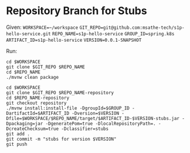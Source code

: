 # Repository Branch for Stubs

Given:
`WORKSPACE=~/workspace`
`GIT_REPO=git@github.com:msathe-tech/s1p-hello-service.git`
`REPO_NAME=s1p-hello-service`
`GROUP_ID=spring.k8s`
`ARTIFACT_ID=s1p-hello-service`
`VERSION=0.0.1-SNAPSHOT`

Run:
```
cd $WORKSPACE
git clone $GIT_REPO $REPO_NAME
cd $REPO_NAME
./mvnw clean package

cd $WORKSPACE
git clone $GIT_REPO $REPO_NAME-repository
cd $REPO_NAME-repository
git checkout repository
./mvnw install:install-file -DgroupId=$GROUP_ID -DartifactId=$ARTIFACT_ID -Dversion=$VERSION -Dfile=$WORKSPACE/$REPO_NAME/target/$ARTIFACT_ID-$VERSION-stubs.jar -Dpackaging=jar -DgeneratePom=true -DlocalRepositoryPath=. -DcreateChecksum=true -Dclassifier=stubs
git add .
git commit -m "stubs for version $VERSION"
git push
```


